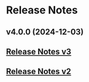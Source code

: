 # Release Notes

## v4.0.0 (2024-12-03)

## [Release Notes v3](.github/CHANGELOG_V3.md)
## [Release Notes v2](.github/CHANGELOG_V2.md)